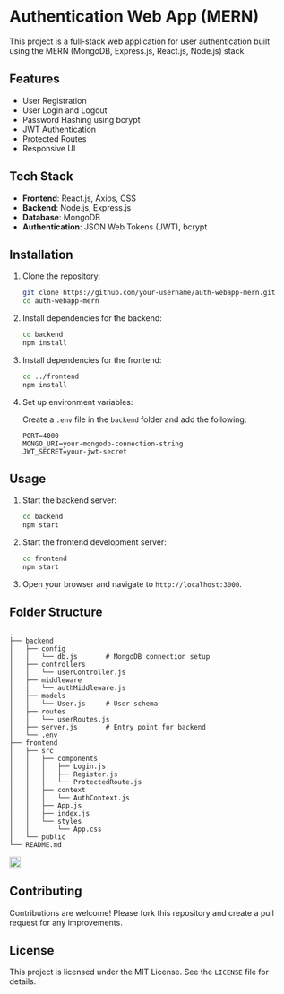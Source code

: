 # Authentication Web App (MERN)

This project is a full-stack web application for user authentication built using the MERN (MongoDB, Express.js, React.js, Node.js) stack.

## Features

- User Registration
- User Login and Logout
- Password Hashing using bcrypt
- JWT Authentication
- Protected Routes
- Responsive UI

## Tech Stack

- **Frontend**: React.js, Axios, CSS
- **Backend**: Node.js, Express.js
- **Database**: MongoDB
- **Authentication**: JSON Web Tokens (JWT), bcrypt

## Installation

1. Clone the repository:

   ```bash
   git clone https://github.com/your-username/auth-webapp-mern.git
   cd auth-webapp-mern
   ```

2. Install dependencies for the backend:

   ```bash
   cd backend
   npm install
   ```

3. Install dependencies for the frontend:

   ```bash
   cd ../frontend
   npm install
   ```

4. Set up environment variables:

   Create a `.env` file in the `backend` folder and add the following:

   ```env 
   PORT=4000
   MONGO_URI=your-mongodb-connection-string
   JWT_SECRET=your-jwt-secret
   ```

## Usage

1. Start the backend server:

   ```bash
   cd backend
   npm start
   ```

2. Start the frontend development server:

   ```bash
   cd frontend
   npm start
   ```

3. Open your browser and navigate to `http://localhost:3000`.

## Folder Structure

```
.
├── backend
│   ├── config
│   │   └── db.js       # MongoDB connection setup
│   ├── controllers
│   │   └── userController.js
│   ├── middleware
│   │   └── authMiddleware.js
│   ├── models
│   │   └── User.js     # User schema
│   ├── routes
│   │   └── userRoutes.js
│   ├── server.js       # Entry point for backend
│   └── .env
├── frontend
│   ├── src
│   │   ├── components
│   │   │   ├── Login.js
│   │   │   ├── Register.js
│   │   │   └── ProtectedRoute.js
│   │   ├── context
│   │   │   └── AuthContext.js
│   │   ├── App.js
│   │   ├── index.js
│   │   └── styles
│   │       └── App.css
│   └── public
└── README.md
```
<a href="https://tinyurl.com/auth-application" target="_blank">
    <img alt="Authentication-App" height="20" alt="Authentication-App" src="https://img.shields.io/badge/Visit%20Application-blue?style=for-the-badge bg-gradient-to-r from-blue-500 to-purple-700 rounded-full shadow-lg hover:shadow-xl hover:scale-105 transition transform duration-300"/>
  </a>

## Contributing

Contributions are welcome! Please fork this repository and create a pull request for any improvements.

## License

This project is licensed under the MIT License. See the `LICENSE` file for details.
